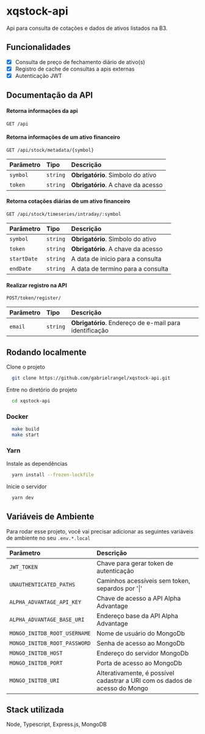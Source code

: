 # xqstock-api

Api para consulta de cotações e dados de ativos listados na B3.

## Funcionalidades

- [x] Consulta de preço de fechamento diário de ativo(s)
- [x] Registro de cache de consultas a apis externas
- [x] Autenticação JWT

## Documentação da API

#### Retorna informações da api

```http
GET /api
```


#### Retorna informações de um ativo financeiro

```http
GET /api/stock/metadata/{symbol}
```

| Parâmetro | Tipo     | Descrição                           |
| :-------- | :------- | :---------------------------------- |
| `symbol`  | `string` | **Obrigatório**. Simbolo do ativo   |
| `token`   | `string` | **Obrigatório**. A chave da acesso  |


#### Retorna cotações diárias de um ativo financeiro

```http
GET /api/stock/timeseries/intraday/:symbol
```

| Parâmetro   | Tipo     | Descrição                                          |
| :--------   | :------- | :----------------------------------                |
| `symbol`    | `string` | **Obrigatório**. Simbolo do ativo                  |
| `token`     | `string` | **Obrigatório**. A chave da acesso                 |
| `startDate` | `string` | A data de inicio para a consulta                   |
| `endDate`   | `string` | A data de termino para a consulta                  |

#### Realizar registro na API

```http
POST/token/register/
```

| Parâmetro | Tipo     | Descrição                                                |
| :-------- | :------- | :----------------------------------                      |
| `email`   | `string` | **Obrigatório**. Endereço de e-mail para identificação   |


## Rodando localmente

Clone o projeto

```bash
  git clone https://github.com/gabrielrangel/xqstock-api.git
```

Entre no diretório do projeto

```bash
  cd xqstock-api
```


### Docker

```bash
  make build
  make start
```

### Yarn

Instale as dependências

```bash
  yarn install --frozen-lockfile
```

Inicie o servidor

```bash
  yarn dev
```


## Variáveis de Ambiente

Para rodar esse projeto, você vai precisar adicionar as seguintes variáveis de ambiente no seu `.env.*.local`

| Parâmetro                      | Descrição                                                                   |
| :----------------------------- | :-------------------------------------------------------------------------- |
| `JWT_TOKEN`                    | Chave para gerar token de autenticação                                      | 
| `UNAUTHENTICATED_PATHS`        | Caminhos acessíveis sem token, separdos por '\|'                            | 
| `ALPHA_ADVANTAGE_API_KEY`      | Chave de acesso a API Alpha Advantage                                       | 
| `ALPHA_ADVANTAGE_BASE_URI`     | Endereço base da API Alpha Advantage                                        | 
| `MONGO_INITDB_ROOT_USERNAME`   | Nome de usuário do MongoDb                                                  | 
| `MONGO_INITDB_ROOT_PASSWORD`   | Senha de acesso ao MongoDb                                                  | 
| `MONGO_INITDB_HOST`            | Endereço do servidor MongoDb                                                | 
| `MONGO_INITDB_PORT`            | Porta de acesso ao MongoDb                                                  | 
| `MONGO_INITDB_URI`             | Alterativamente, é possível cadastrar a URI com os dados de acesso do Mongo | 


## Stack utilizada

Node, Typescript, Express.js, MongoDB